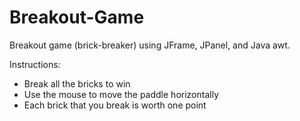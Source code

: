 # Breakout-Game

Breakout game (brick-breaker) using JFrame, JPanel, and Java awt.

Instructions:

* Break all the bricks to win
* Use the mouse to move the paddle horizontally
* Each brick that you break is worth one point